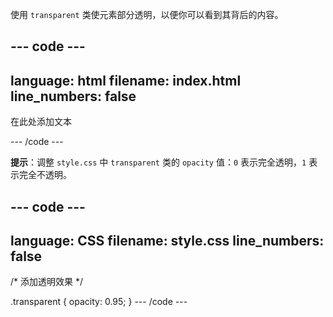 使用 `transparent` 类使元素部分透明，以便你可以看到其背后的内容。

## --- code ---

language: html
filename: index.html
line_numbers: false
--------------------------------------------------------

<div class="transparent">
    <p>在此处添加文本</p>
</div>

\--- /code ---

**提示**：调整 `style.css` 中 `transparent` 类的 `opacity` 值：`0` 表示完全透明，`1` 表示完全不透明。

## --- code ---

language: CSS
filename: style.css
line_numbers: false
--------------------------------------------------------

/\* 添加透明效果 \*/

.transparent {
opacity: 0.95;
}
\--- /code ---

